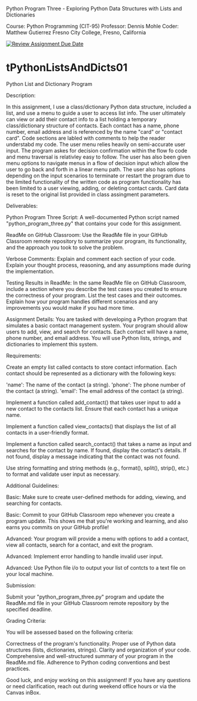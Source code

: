 Python Program Three - Exploring Python Data Structures with Lists and Dictionaries

Course: Python Programming (CIT-95)
Professor: Dennis Mohle
Coder: Matthew Gutierrez
Fresno City College, Fresno, California


[![Review Assignment Due Date](https://classroom.github.com/assets/deadline-readme-button-24ddc0f5d75046c5622901739e7c5dd533143b0c8e959d652212380cedb1ea36.svg)](https://classroom.github.com/a/07tV9k7q)
# tPythonListsAndDicts01
Python List and Dictionary Program

Description:

In this assignment, I use a class/dictionary Python data structure, included a list, and use a menu to guide a user to access list info. The user ultimately can view or add their contact info to a list holding a temporary class/dictionary structure of contacts. Each contact has a name, phone number, email address and is referenced by the name "card" or "contact card". Code sections are labled with comments to help the reader understabd my code. The user menu relies heavily on semi-accurate user input. The program askes for decision confirmation within the flow fo code and menu traversal is relativley easy to follow. The user has also been given menu options to navigate menus in a flow of decision input which allow the user to go back and forth in a linear menu path. The user also has options depending on the input scenarios to terminate or restart the program due to the limited functionality of the written code as program functionality has been limited to a user viewing, adding, or deleting contact cards. Card data is reset to the original list provided in class assingment parameters.

Deliverables:

Python Program Three Script: A well-documented Python script named "python_program_three.py" that contains your code for this assignment.

ReadMe on GitHub Classroom: Use the ReadMe file in your GitHub Classroom remote repository to summarize your program, its functionality, and the approach you took to solve the problem. 

Verbose Comments: Explain and comment each section of your code. Explain your thought process, reasoning, and any assumptions made during the implementation.

Testing Results in ReadMe: In the same ReadMe file on GitHub Classroom, include a section where you describe the test cases you created to ensure the correctness of your program. List the test cases and their outcomes. Explain how your program handles different scenarios and any improvements you would make if you had more time.

Assignment Details:
You are tasked with developing a Python program that simulates a basic contact management system. Your program should allow users to add, view, and search for contacts. Each contact will have a name, phone number, and email address. You will use Python lists, strings, and dictionaries to implement this system.

Requirements:

Create an empty list called contacts to store contact information. Each contact should be represented as a dictionary with the following keys:

'name': The name of the contact (a string).
'phone': The phone number of the contact (a string).
'email': The email address of the contact (a string).

Implement a function called add_contact() that takes user input to add a new contact to the contacts list. Ensure that each contact has a unique name.

Implement a function called view_contacts() that displays the list of all contacts in a user-friendly format.

Implement a function called search_contact() that takes a name as input and searches for the contact by name. If found, display the contact's details. If not found, display a message indicating that the contact was not found.

Use string formatting and string methods (e.g., format(), split(), strip(), etc.) to format and validate user input as necessary.

Additional Guidelines:

Basic: Make sure to create user-defined methods for adding, viewing, and searching for contacts.

Basic: Commit to your GitHub Classroom repo whenever you create a program update. This shows me that you're working and learning, and also earns you commits on your GitHub profile!

Advanced: Your program will provide a menu with options to add a contact, view all contacts, search for a contact, and exit the program.

Advanced: Implement error handling to handle invalid user input.

Advanced: Use Python file i/o to output your list of contcts to a text file on your local machine. 

Submission:

Submit your "python_program_three.py" program and update the ReadMe.md file in your GitHub Classroom remote repository by the specified deadline.

Grading Criteria:

You will be assessed based on the following criteria:

Correctness of the program's functionality.
Proper use of Python data structures (lists, dictionaries, strings).
Clarity and organization of your code.
Comprehensive and well-structured summary of your program in the ReadMe.md file.
Adherence to Python coding conventions and best practices.

Good luck, and enjoy working on this assignment! If you have any questions or need clarification, reach out during weekend office hours or via the Canvas inBox.



